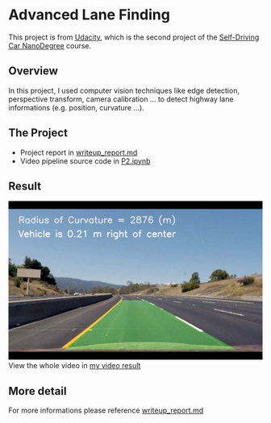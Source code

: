 # Advanced Lane Finding
This project is from [Udacity](https://www.udacity.com/), which is the second project of the [Self-Driving Car NanoDegree](https://www.udacity.com/course/self-driving-car-engineer-nanodegree--nd013) course.

Overview
---
In this project, I used computer vision techniques like edge detection, perspective transform, camera calibration ... to detect highway lane informations (e.g. position, curvature ...).

The Project
---
* Project report in [writeup_report.md](./writeup_template.md) 
* Video pipeline source code in [P2.ipynb](./P2.ipynb)

Result 
---
![result screenshot](./output_images/screenshot.png "Output")
View the whole video in [my video result](./output_images/project_video_result.mp4)

More detail
---
For more informations please reference [writeup_report.md](./writeup_template.md)
